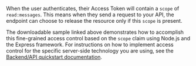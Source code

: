 When the user authenticates, their Access Token will contain a `scope` of `read:messages`. This means when they send a request to your API, the endpoint can choose to release the resource only if this `scope` is present.

The downloadable sample linked above demonstrates how to accomplish this fine-grained access control based on the `scope` claim using Node.js and the Express framework. For instructions on how to implement access control for the specific server-side technology you are using, see the <a href="/quickstart/backend" target="_blank" rel="noreferrer">Backend/API quickstart documentation</a>.
